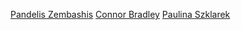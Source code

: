 [Pandelis Zembashis](http://twitter.com/pandelisz)
[Connor Bradley](http://www.google.com)
[Paulina Szklarek](http://twitter.com/szklarekp)
